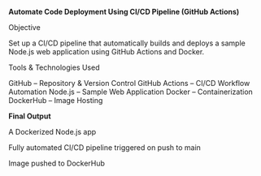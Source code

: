 **Automate Code Deployment Using CI/CD Pipeline (GitHub Actions)**

Objective

Set up a CI/CD pipeline that automatically builds and deploys a sample Node.js web application using GitHub Actions and Docker.

Tools & Technologies Used

GitHub – Repository & Version Control
GitHub Actions – CI/CD Workflow Automation
Node.js – Sample Web Application
Docker – Containerization
DockerHub – Image Hosting

**Final Output**

A Dockerized Node.js app

Fully automated CI/CD pipeline triggered on push to main

Image pushed to DockerHub
